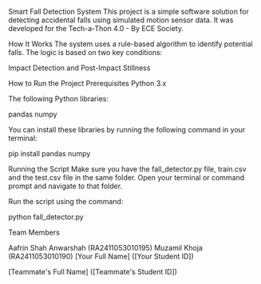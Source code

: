 Smart Fall Detection System
This project is a simple software solution for detecting accidental falls using simulated motion sensor data. It was developed for the Tech-a-Thon 4.0 - By ECE Society.

How It Works
The system uses a rule-based algorithm to identify potential falls. The logic is based on two key conditions:

Impact Detection and Post-Impact Stillness

How to Run the Project
Prerequisites
Python 3.x

The following Python libraries:

pandas
numpy

You can install these libraries by running the following command in your terminal:

pip install pandas numpy

Running the Script
Make sure you have the fall_detector.py file, train.csv and the test.csv file in the same folder.
Open your terminal or command prompt and navigate to that folder.

Run the script using the command:

python fall_detector.py

Team Members

Aafrin Shah Anwarshah (RA2411053010195)
Muzamil Khoja (RA2411053010190)
[Your Full Name] ([Your Student ID])

[Teammate's Full Name] ([Teammate's Student ID])
